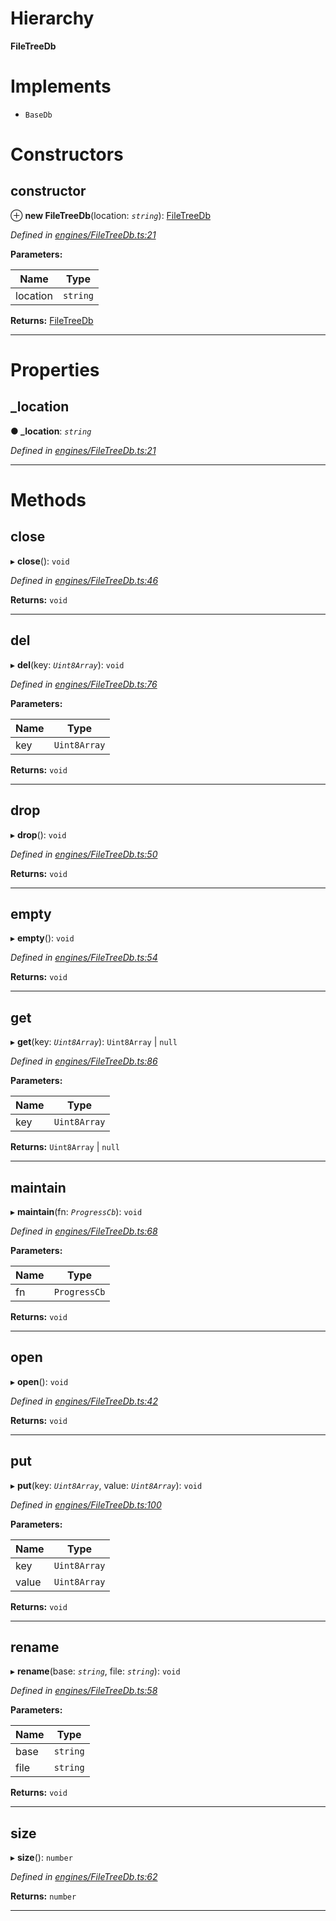 

# Hierarchy

**FileTreeDb**

# Implements

* `BaseDb`

# Constructors

<a id="constructor"></a>

##  constructor

⊕ **new FileTreeDb**(location: *`string`*): [FileTreeDb](_engines_filetreedb_.filetreedb.md)

*Defined in [engines/FileTreeDb.ts:21](https://github.com/polkadot-js/common/blob/148f956/packages/db/src/engines/FileTreeDb.ts#L21)*

**Parameters:**

| Name | Type |
| ------ | ------ |
| location | `string` |

**Returns:** [FileTreeDb](_engines_filetreedb_.filetreedb.md)

___

# Properties

<a id="_location"></a>

##  _location

**● _location**: *`string`*

*Defined in [engines/FileTreeDb.ts:21](https://github.com/polkadot-js/common/blob/148f956/packages/db/src/engines/FileTreeDb.ts#L21)*

___

# Methods

<a id="close"></a>

##  close

▸ **close**(): `void`

*Defined in [engines/FileTreeDb.ts:46](https://github.com/polkadot-js/common/blob/148f956/packages/db/src/engines/FileTreeDb.ts#L46)*

**Returns:** `void`

___
<a id="del"></a>

##  del

▸ **del**(key: *`Uint8Array`*): `void`

*Defined in [engines/FileTreeDb.ts:76](https://github.com/polkadot-js/common/blob/148f956/packages/db/src/engines/FileTreeDb.ts#L76)*

**Parameters:**

| Name | Type |
| ------ | ------ |
| key | `Uint8Array` |

**Returns:** `void`

___
<a id="drop"></a>

##  drop

▸ **drop**(): `void`

*Defined in [engines/FileTreeDb.ts:50](https://github.com/polkadot-js/common/blob/148f956/packages/db/src/engines/FileTreeDb.ts#L50)*

**Returns:** `void`

___
<a id="empty"></a>

##  empty

▸ **empty**(): `void`

*Defined in [engines/FileTreeDb.ts:54](https://github.com/polkadot-js/common/blob/148f956/packages/db/src/engines/FileTreeDb.ts#L54)*

**Returns:** `void`

___
<a id="get"></a>

##  get

▸ **get**(key: *`Uint8Array`*):  `Uint8Array` &#124; `null`

*Defined in [engines/FileTreeDb.ts:86](https://github.com/polkadot-js/common/blob/148f956/packages/db/src/engines/FileTreeDb.ts#L86)*

**Parameters:**

| Name | Type |
| ------ | ------ |
| key | `Uint8Array` |

**Returns:**  `Uint8Array` &#124; `null`

___
<a id="maintain"></a>

##  maintain

▸ **maintain**(fn: *`ProgressCb`*): `void`

*Defined in [engines/FileTreeDb.ts:68](https://github.com/polkadot-js/common/blob/148f956/packages/db/src/engines/FileTreeDb.ts#L68)*

**Parameters:**

| Name | Type |
| ------ | ------ |
| fn | `ProgressCb` |

**Returns:** `void`

___
<a id="open"></a>

##  open

▸ **open**(): `void`

*Defined in [engines/FileTreeDb.ts:42](https://github.com/polkadot-js/common/blob/148f956/packages/db/src/engines/FileTreeDb.ts#L42)*

**Returns:** `void`

___
<a id="put"></a>

##  put

▸ **put**(key: *`Uint8Array`*, value: *`Uint8Array`*): `void`

*Defined in [engines/FileTreeDb.ts:100](https://github.com/polkadot-js/common/blob/148f956/packages/db/src/engines/FileTreeDb.ts#L100)*

**Parameters:**

| Name | Type |
| ------ | ------ |
| key | `Uint8Array` |
| value | `Uint8Array` |

**Returns:** `void`

___
<a id="rename"></a>

##  rename

▸ **rename**(base: *`string`*, file: *`string`*): `void`

*Defined in [engines/FileTreeDb.ts:58](https://github.com/polkadot-js/common/blob/148f956/packages/db/src/engines/FileTreeDb.ts#L58)*

**Parameters:**

| Name | Type |
| ------ | ------ |
| base | `string` |
| file | `string` |

**Returns:** `void`

___
<a id="size"></a>

##  size

▸ **size**(): `number`

*Defined in [engines/FileTreeDb.ts:62](https://github.com/polkadot-js/common/blob/148f956/packages/db/src/engines/FileTreeDb.ts#L62)*

**Returns:** `number`

___

